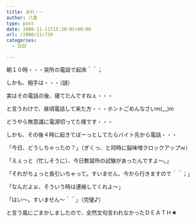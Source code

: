 ```yaml
---
title: あれ・・
author: 八雲
type: post
date: 2000-11-11T15:20:01+00:00
url: /2000/11/739
categories:
  - 日記

---
```

朝１０時・・・突所の電話で起床＾＾；
  
しかも、相手は・・・（謎）
  
実はその電話の後、寝てたんですねぇ・・・
  
と言うわけで、昼頃電話して来た方・・・ホントごめんなさいm(__)m
  
どうやら無意識に電源切ってた様です・・・
  
しかも、その後４時に起きてぼーっとしてたらバイト先から電話・・・
  
「今日、どうしちゃったの？」（ぎくっ、と同時に脳味噌クロックアップｗ）
  
「えぇっと（忙しそうに）、今日教習所の試験があったんですよ～。」
  
「それがちょっと長引いちゃって。すいません、今から行きますので＾＾；」
  
「なんだよぉ、そういう時は連絡してくれよ～」
  
「はい～。すいません～＾＾」（完璧♪）
  
と言う風にごまかしましたので、全然文句言われなかったＤＥＡＴＨ★